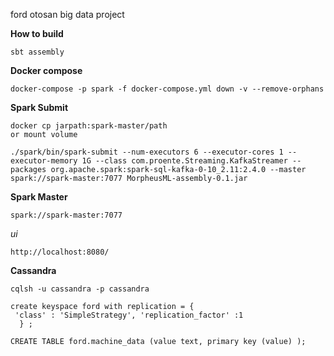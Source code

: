 ford otosan big data project

**How to build**

````
sbt assembly 
````

**Docker compose**

```
docker-compose -p spark -f docker-compose.yml down -v --remove-orphans
```


**Spark Submit**

````
docker cp jarpath:spark-master/path
or mount volume
````
```
./spark/bin/spark-submit --num-executors 6 --executor-cores 1 --executor-memory 1G --class com.proente.Streaming.KafkaStreamer --packages org.apache.spark:spark-sql-kafka-0-10_2.11:2.4.0 --master spark://spark-master:7077 MorpheusML-assembly-0.1.jar
```

**Spark Master**

```
spark://spark-master:7077 
```

*ui*

```
http://localhost:8080/
```

**Cassandra**

````
cqlsh -u cassandra -p cassandra

create keyspace ford with replication = {       
 'class' : 'SimpleStrategy', 'replication_factor' :1
  } ;

CREATE TABLE ford.machine_data (value text, primary key (value) );
````




